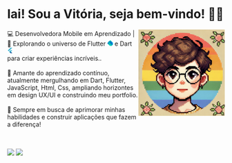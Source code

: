 <h1> Iai! Sou a Vitória, seja bem-vindo! 👩‍💻 </h1> 
<img src="assets/avatar.jpg" alt="Avatar" width="200" height="200" align="right">


<div>
   <p> 💻 Desenvolvedora Mobile em Aprendizado | 📱 Explorando o universo de Flutter <img  src="assets/dart.svg" width="13">  e Dart  
    <img src="assets/flutter.svg" alt="Dart" width="13"> <br>  para 
    criar experiências incríveis.. <br><br>
     📖 Amante do aprendizado contínuo, atualmente mergulhando em Dart, Flutter, JavaScript, Html, Css, ampliando horizontes em design UX/UI e construindo meu portfolio. <br><br>
     🚀 Sempre em busca de aprimorar minhas habilidades e construir aplicações que fazem a diferença!<br><br><br>
  </p>
</div>

<p>
  <img src="https://streak-stats.demolab.com?user=VitoriaSantanaS&locale=en&mode=daily&theme=moltack&hide_border=false&border_radius=5" 
   >
  <img src="https://github-readme-stats.vercel.app/api/top-langs?username=VitoriaSantanaS&locale=en&hide_title=false&layout=compact&card_width=320&langs_count=6&theme=moltack&hide_border=false" height="195" >
</p>



